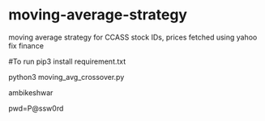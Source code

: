 # moving-average-strategy
moving average strategy for CCASS stock IDs, prices fetched using yahoo fix finance

#To run
pip3 install requirement.txt

python3 moving\_avg\_crossover.py

ambikeshwar

pwd=P@ssw0rd

